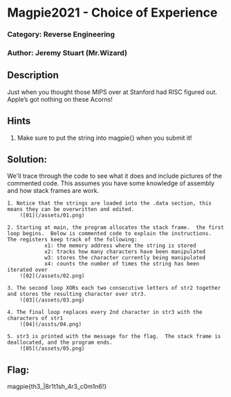 # Magpie2021 - Choice of Experience
### Category: Reverse Engineering
### Author: Jeremy Stuart (Mr.Wizard) 

## Description
Just when you thought those MIPS over at Stanford had RISC figured out.  Apple’s got nothing on these Acorns!

## Hints

1. Make sure to put the string into magpie{} when you submit it!

## Solution:
We'll trace through the code to see what it does and include pictures of the commented code.  This assumes you have some knowledge of assembly and how stack frames are work.

    1. Notice that the strings are loaded into the .data section, this means they can be overwritten and edited.
        ![01](/assets/01.png)

    2. Starting at main, the program allocates the stack frame.  the first loop begins.  Below is commented code to explain the instructions.  The registers keep track of the following:
                x1: the memory address where the string is stored
                x2: tracks how many characters have been manipulated
                w3: stores the character currently being manipulated
                x4: counts the number of times the string has been iterated over
        ![02](/assets/02.png)

    3. The second loop XORs each two consecutive letters of str2 together and stores the resulting character over str3.
        ![03](/assets/03.png)

    4. The final loop replaces every 2nd character in str3 with the characters of str1
        ![04](/assts/04.png)

    5. str3 is printed with the message for the flag.  The stack frame is deallocated, and the program ends.
        ![05](/assets/05.png)


## Flag: 
magpie{th3_|8r1t1sh_4r3_c0m1n6!}
